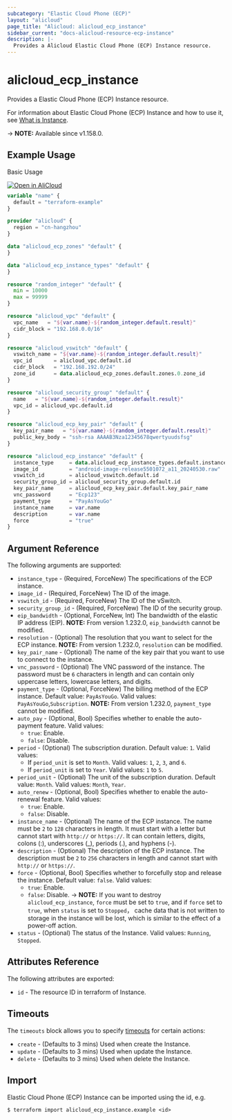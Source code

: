 ```yaml
---
subcategory: "Elastic Cloud Phone (ECP)"
layout: "alicloud"
page_title: "Alicloud: alicloud_ecp_instance"
sidebar_current: "docs-alicloud-resource-ecp-instance"
description: |-
  Provides a Alicloud Elastic Cloud Phone (ECP) Instance resource.
---
```


# alicloud_ecp_instance

Provides a Elastic Cloud Phone (ECP) Instance resource.

For information about Elastic Cloud Phone (ECP) Instance and how to use it, see [What is Instance](https://www.alibabacloud.com/help/en/cloudphone/latest/api-cloudphone-2020-12-30-runinstances).

-> **NOTE:** Available since v1.158.0.

## Example Usage

Basic Usage

<div style="display: block;margin-bottom: 40px;"><div class="oics-button" style="float: right;position: absolute;margin-bottom: 10px;">
  <a href="https://api.aliyun.com/api-tools/terraform?resource=alicloud_ecp_instance&exampleId=c9a35006-8eb1-424d-2d4c-9bc1b65acae9da3b203f&activeTab=example&spm=docs.r.ecp_instance.0.c9a350068e&intl_lang=EN_US" target="_blank">
    <img alt="Open in AliCloud" src="https://img.alicdn.com/imgextra/i1/O1CN01hjjqXv1uYUlY56FyX_!!6000000006049-55-tps-254-36.svg" style="max-height: 44px; max-width: 100%;">
  </a>
</div></div>

```terraform
variable "name" {
  default = "terraform-example"
}

provider "alicloud" {
  region = "cn-hangzhou"
}

data "alicloud_ecp_zones" "default" {
}

data "alicloud_ecp_instance_types" "default" {
}

resource "random_integer" "default" {
  min = 10000
  max = 99999
}

resource "alicloud_vpc" "default" {
  vpc_name   = "${var.name}-${random_integer.default.result}"
  cidr_block = "192.168.0.0/16"
}

resource "alicloud_vswitch" "default" {
  vswitch_name = "${var.name}-${random_integer.default.result}"
  vpc_id       = alicloud_vpc.default.id
  cidr_block   = "192.168.192.0/24"
  zone_id      = data.alicloud_ecp_zones.default.zones.0.zone_id
}

resource "alicloud_security_group" "default" {
  name   = "${var.name}-${random_integer.default.result}"
  vpc_id = alicloud_vpc.default.id
}

resource "alicloud_ecp_key_pair" "default" {
  key_pair_name   = "${var.name}-${random_integer.default.result}"
  public_key_body = "ssh-rsa AAAAB3Nza12345678qwertyuudsfsg"
}

resource "alicloud_ecp_instance" "default" {
  instance_type     = data.alicloud_ecp_instance_types.default.instance_types.0.instance_type
  image_id          = "android-image-release5501072_a11_20240530.raw"
  vswitch_id        = alicloud_vswitch.default.id
  security_group_id = alicloud_security_group.default.id
  key_pair_name     = alicloud_ecp_key_pair.default.key_pair_name
  vnc_password      = "Ecp123"
  payment_type      = "PayAsYouGo"
  instance_name     = var.name
  description       = var.name
  force             = "true"
}
```

## Argument Reference

The following arguments are supported:

* `instance_type` - (Required, ForceNew) The specifications of the ECP instance.
* `image_id` - (Required, ForceNew) The ID of the image.
* `vswitch_id` - (Required, ForceNew) The ID of the vSwitch.
* `security_group_id` - (Required, ForceNew) The ID of the security group.
* `eip_bandwidth` - (Optional, ForceNew, Int) The bandwidth of the elastic IP address (EIP). **NOTE:** From version 1.232.0, `eip_bandwidth` cannot be modified.
* `resolution` - (Optional) The resolution that you want to select for the ECP instance. **NOTE:** From version 1.232.0, `resolution` can be modified.
* `key_pair_name` - (Optional) The name of the key pair that you want to use to connect to the instance.
* `vnc_password` - (Optional) The VNC password of the instance. The password must be `6` characters in length and can contain only uppercase letters, lowercase letters, and digits.
* `payment_type` - (Optional, ForceNew) The billing method of the ECP instance. Default value: `PayAsYouGo`. Valid values: `PayAsYouGo`,`Subscription`. **NOTE:** From version 1.232.0, `payment_type` cannot be modified.
* `auto_pay` - (Optional, Bool) Specifies whether to enable the auto-payment feature. Valid values:
  - `true`: Enable.
  - `false`: Disable.
* `period` - (Optional) The subscription duration. Default value: `1`. Valid values:
  - If `period_unit` is set to `Month`. Valid values: `1`, `2`, `3`, and `6`.
  - If `period_unit` is set to `Year`. Valid values: `1` to `5`.
* `period_unit` - (Optional) The unit of the subscription duration. Default value: `Month`. Valid values: `Month`, `Year`.
* `auto_renew` - (Optional, Bool) Specifies whether to enable the auto-renewal feature. Valid values:
  - `true`: Enable.
  - `false`: Disable.
* `instance_name` - (Optional) The name of the ECP instance. The name must be `2` to `128` characters in length. It must start with a letter but cannot start with `http://` or `https://`. It can contain letters, digits, colons (:), underscores (_), periods (.), and hyphens (-).
* `description` - (Optional) The description of the ECP instance. The description must be `2` to `256` characters in length and cannot start with `http://` or `https://`.
* `force` - (Optional, Bool) Specifies whether to forcefully stop and release the instance. Default value: `false`. Valid values:
  - `true`: Enable.
  - `false`: Disable.
-> **NOTE:** If you want to destroy `alicloud_ecp_instance`, `force` must be set to `true`, and if `force` set to `true`, when `status` is set to `Stopped`， cache data that is not written to storage in the instance will be lost, which is similar to the effect of a power-off action.
* `status` - (Optional) The status of the Instance. Valid values: `Running`, `Stopped`.

## Attributes Reference

The following attributes are exported:

* `id` - The resource ID in terraform of Instance.

## Timeouts

The `timeouts` block allows you to specify [timeouts](https://www.terraform.io/docs/configuration-0-11/resources.html#timeouts) for certain actions:

* `create` - (Defaults to 3 mins) Used when create the Instance.
* `update` - (Defaults to 3 mins) Used when update the Instance.
* `delete` - (Defaults to 3 mins) Used when delete the Instance.

## Import

Elastic Cloud Phone (ECP) Instance can be imported using the id, e.g.

```shell
$ terraform import alicloud_ecp_instance.example <id>
```
